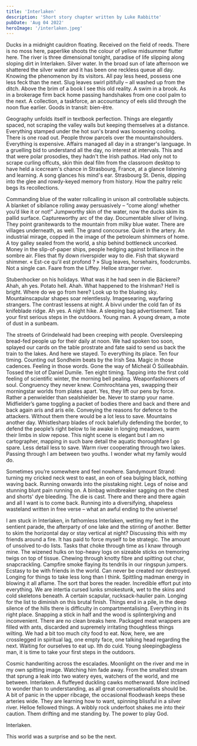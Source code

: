 ```yaml
---
title: 'Interlaken'
description: 'Short story chapter written by Luke Rabbitte'
pubDate: 'Aug 04 2022'
heroImage: '/interlaken.jpeg'
---
```


Ducks in a midnight cauldron floating. Received on the field of reeds. There is no moss here, paperlike shoots the colour of yellow midsummer flutter here. The river is three dimensional tonight, paradise of life slipping along sloping dirt in Interlaken. Silver water. In the broad sun of late afternoon we shattered the silver water and it has been one reckless queue all day. Knowing the phenomenon by its visitors. All pay less heed, possess one less feck than the next. Slug leaves swirl pitifully – all washed up from the ditch. Above the brim of a book I see this old reality. A swim in a brook. As in a brokerage firm back home passing handshakes from one cool palm to the next. A collection, a taskforce, an accountancy of eels slid through the noon flue earlier. Goods in transit: bien-être.

Geography unfolds itself in textbook perfection. Things are elegantly spaced, not scraping the valley walls but keeping themselves at a distance. Everything stamped under the hot sun's brand was loosening cooling. There is one road out. People throw parcels over the mountainshoulders. Everything is expensive. Affairs managed all day in a stranger's language. In a gruelling bid to understand all the day, no interest at intervals. This and that were polar prosodies, they hadn't the Irish pathos. Had only not to scrape curling offcuts, skin thin deal film from the classroom desktop to have held a icecream's chance in Strasbourg, France, at a glance listening and learning. A song glances his mind's ear. Strasbourg St. Denis, dipping into the glee and rowdy-keyed memory from history. How the paltry relic begs its recollections.

Commanding blue of the water rollcalling in unison all controllable subjects. A blanket of sibilance rolling away persuasively – “come along! whether you’d like it or not!” Jumpworthy skin of the water, now the ducks skim its pallid surface. Captureworthy arc of the day. Documentable sliver of living. They point granitewards to the mountain from milky blue water. There are villages underneath, as well. The grand concourse. Quiet in the artery. An industrial mirage, copped in the image of the petroleum shimmers of home. A toy galley sealed from the world, a ship behind bottleneck uncorked. Money in the slip-of-paper ships, people hedging against brilliance in the sombre air. Flies that fly down riverspider way to die. Fish that skyward shimmer. « Est-ce qu'il est profond ? » Slug leaves, horsehairs, foodcrumbs. Not a single can. Faare from the Liffey. Helloe stranger river.

Stubenhocker on his holidays. What was it he had seen in die Bäckerei? Ahah, ah yes. Potato hell. Ahah. What happened to the Irishman? Hell is bright. Where do we go from here? Look up to the blueing sky. Mountainscapular shapes soar relentlessly. Imagesearing, wayfaring strangers. The contrast lessens at night. A bivvi under the cold fan of its knifeblade ridge. Ah yes. A night hike. A sleeping bag advertisement. Take your first serious steps in the outdoors. Young man. A young dream, a mote of dust in a sunbeam.

The streets of Grindelwald had been creeping with people. Oversleeping bread-fed people up for their daily at noon. We had spoken too soon, splayed our cards on the table prostrate and fate said to send us back the train to the lakes. And here we stayed. To everything its place. Ten four timing. Counting out Sondheim beats by the Irish Sea. Magic in those cadences. Feeling in those words. Gone the way of Mícheál Ó Súilleabháin. Tossed the lot of Daniel Dumile. Ten eight timing. Tapping into the first cold feeling of scientific winter, the morning bell pealing. Weaponfashioners of soul. Congruency they never knew. Comhrochtana yes, swapping their morningstar worlds from plates apart. Yes, they lift our pens by force. Rather a penwielder than sealshielder be. Never to stamp your name. Midfielder’s game toggling a packet of bodies there and back and there and back again arís and arís eile. Conveying the reasons for defence to the attackers. Without them there would be a lot less to save. Mountains another day. Whistlesharp blades of rock balefully defending the border, to defend the people’s right below to lie awake in longing meadows, warm their limbs in slow repose. This night scene is elegant but I am no cartographer, mapping in such bare detail the aquatic thoroughfare I go spare. Less detail less to save. Warm river cooperating through two lakes. Passing through I am between two youths. I wonder what my family would do.

Sometimes you’re somewhere and feel nowhere. Sandymount Strand: turning my cricked neck west to east, an eon of sea bulging black, nothing waving back. Running onwards into the pisstaking night. Legs of noise and stunning blunt pain running on. A binbag windbreaker sagging on the chest and shorts' dye bleeding. The die is cast. There and there and there again and all I want is to come back. Running into a diversifying, shapeless wasteland written in free verse – what an awful ending to the universe!

I am stuck in Interlaken, in fathomless Interlaken, wetting my feet in the sentient parade, the afterparty of one lake and the stirring of another. Better to skim the horizontal day or stay vertical at night? Discussing this with my friends around a fire. It has paid to force myself to be strategic. The amount of unsolved to-do lists. Tasks that choke through time as I knaw through mine. The wizened hulks on top-heavy logs on sizeable sticks on tremoring twigs on top of tissue. Chewing through knotty fibre and spitting out char, snapcrackling. Campfire smoke flaying its tendrils in our ringspun jumpers. Ecstasy to be with friends in the world. Can never be created nor destroyed. Longing for things to take less long than I think. Spittling madman energy in blowing it all aflame. The sort that bores the reader. Incredible effort put into everything. We are intertia cursed lunks smokestunk, wet to the skins and cold skeletons beneath. A certain scapular, rucksack-haulier pain. Longing for the list to diminish on this brutal finish. Things end in a pile, in the deep silence of the hills there is difficulty in compartmentalising. Everything in its right place. Snapping a stick in half and the wood is splintergiving and inconvenient. There are no clean breaks here. Packaged meat wrappers are filled with ants, discarded and supremely irritating thoughtless things wilting. We had a bit too much city food to eat. Now, here, we are crosslegged in spiritual lag, one empty face, one talking head regarding the next. Waiting for ourselves to eat up. Ith do cuid. Young sleepingbagless man, it is time to take your first steps in the outdoors.

Cosmic handwriting across the escalades. Moonlight on the river and me in my own spitting image. Watching him fade away. From the smallest stream that sprung a leak into two watery eyes, watchers of the world, and me between. Interlaken. A fluffeyed duckling cawks motherward. More inclined to wonder than to understanding, as all great conversationalists should be. A bit of panic in the upper ribcage, the occasional floodwash keeps these arteries wide. They are learning how to want, spinning blissful in a silver river. Helloe fellowed things. A wibbly rock underfoot shakes me into their caution. Them drifting and me standing by. The power to play God.

Interlaken.

This world was a surprise and so be the next.